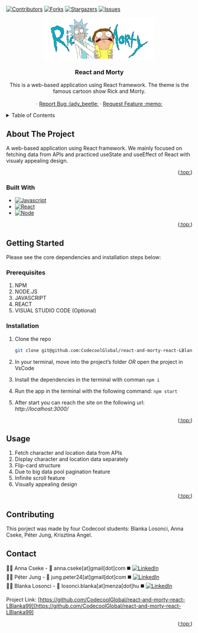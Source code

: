 
<a name="readme-top"></a>

<!-- PROJECT SHIELDS -->

[![Contributors][contributors-shield]][contributors-url]
[![Forks][forks-shield]][forks-url]
[![Stargazers][stars-shield]][stars-url]
[![Issues][issues-shield]][issues-url]
<div align="center">
<a href="https://github.com/CodecoolGlobal/react-and-morty-react-LBlanka99">
    <img src="/react-and-morty/src/components/Logo.png" alt="Logo" width="300">
  </a>

<h3 align="center">React and Morty</h3>

  <p align="center">
    This is a web-based application using React framework. The theme is the famous cartoon show Rick and Morty.
    <br />
    <br />
    ·
    <a href="https://github.com/CodecoolGlobal/react-and-morty-react-LBlanka99">Report Bug :lady_beetle:</a>
    ·
    <a href="https://github.com/CodecoolGlobal/react-and-morty-react-LBlanka99">Request Feature :memo:</a>
  </p>
</div>



<!-- TABLE OF CONTENTS -->
<details>
  <summary>Table of Contents</summary>
  <ol>
    <li>
      <a href="#about-the-project">About The Project</a>
      <ul>
        <li><a href="#built-with">Built With</a></li>
      </ul>
    </li>
    <li>
      <a href="#getting-started">Getting Started</a>
      <ul>
        <li><a href="#prerequisites">Prerequisites</a></li>
        <li><a href="#installation">Installation</a></li>
      </ul>
    </li>
    <li><a href="#usage">Usage</a></li>
    <li><a href="#contributing">Contributing</a>
    <li><a href="#contact">Contact</a></li>
  </ol>
</details>



<!-- ABOUT THE PROJECT -->
## About The Project

A web-based application using React framework. We mainly focused on fetching data from APIs and practiced useState and useEffect of React with visualy appealing design.

<p align="right">(<a href="#readme-top">:top:</a>)</p>



### Built With

* [![Javascript][JavaScript.img]][JavaScript-url]
* [![React][React.js]][React-url]
* [![Node][Node.js]][Node-url]

<p align="right">(<a href="#readme-top">:top:</a>)</p>



<!-- GETTING STARTED -->
## Getting Started

Please see the core dependencies and installation steps below:

### Prerequisites
1. NPM
2. NODE.JS
3. JAVASCRIPT
4. REACT
5. VISUAL STUDIO CODE (Optional)


### Installation
1. Clone the repo
   ```sh
   git clone git@github.com:CodecoolGlobal/react-and-morty-react-LBlanka99.git
   ```
2. In your terminal, move into the project’s folder  _OR_ open the project in VsCode

3. Install the dependencies in the terminal with comman `npm i`
4. Run the app in the terminal with the following command: `npm start`
5. After start you can reach the site on the following url: _http://localhost:3000/_


<p align="right">(<a href="#readme-top">:top:</a>)</p>



<!-- USAGE EXAMPLES -->
## Usage
 1. Fetch character and location data from APIs
 2. Display character and location data separately
 3. Flip-card structure
 4. Due to big data pool pagination feature
 5. Infinite scroll feature
 6. Visually appealing design

<p align="right">(<a href="#readme-top">:top:</a>)</p>


<!-- CONTRIBUTING -->
## Contributing
This porject was made by four Codecool students: Blanka Losonci, Anna Cseke, Péter Jung, Krisztina Angel.

<!-- CONTACT -->
## Contact

:woman_technologist: Anna Cseke - :email: anna.cseke[at]gmail[dot]com :black_medium_square: [![LinkedIn][linkedin-shield]][linkedin-Anna]<br>
:man_technologist: Péter Jung - :email: jung.peter24[at]gmail[dot]com :black_medium_square: [![LinkedIn][linkedin-shield]][linkedin-Peter]<br>
:woman_technologist: Blanka Losonci - :email: losonci.blanka[at]menza[dot]hu :black_medium_square: [![LinkedIn][linkedin-shield]][linkedin-Blanka]<br>

Project Link: [https://github.com/CodecoolGlobal/react-and-morty-react-LBlanka99](https://github.com/CodecoolGlobal/react-and-morty-react-LBlanka99)

<p align="right">(<a href="#readme-top">:top:</a>)</p>



<!-- MARKDOWN LINKS & IMAGES -->
<!-- https://www.markdownguide.org/basic-syntax/#reference-style-links -->
[contributors-shield]: https://img.shields.io/github/contributors/CodecoolGlobal/react-and-morty-react-LBlanka99.svg?style=for-the-badge
[contributors-url]: https://github.com/CodecoolGlobal/react-and-morty-react-LBlanka99/graphs/contributors
[forks-shield]: https://img.shields.io/github/forks/CodecoolGlobal/react-and-morty-react-LBlanka99.svg?style=for-the-badge
[forks-url]: https://github.com/CodecoolGlobal/react-and-morty-react-LBlanka99/network/members
[stars-shield]: https://img.shields.io/github/stars/CodecoolGlobal/react-and-morty-react-LBlanka99.svg?style=for-the-badge
[stars-url]: https://github.com/CodecoolGlobal/react-and-morty-react-LBlanka99/stargazers
[issues-shield]: https://img.shields.io/github/issues/CodecoolGlobal/react-and-morty-react-LBlanka99.svg?style=for-the-badge
[issues-url]: https://github.com/CodecoolGlobal/react-and-morty-react-LBlanka99/issues
[linkedin-shield]: https://img.shields.io/badge/-LinkedIn-black.svg?style=for-the-badge&logo=linkedin&colorB=555
[linkedin-Peter]: https://www.linkedin.com/in/pjung-dev
[linkedin-Anna]: https://www.linkedin.com/in/anna-cseke-847b1963/
[linkedin-Blanka]: https://www.linkedin.com/in/blanka-losonci-3190b8287/
[product-screenshot]: images/screenshot.png
[React.js]: https://img.shields.io/badge/React-20232A?style=for-the-badge&logo=react&logoColor=61DAFB
[React-url]: https://reactjs.org/
[JavaScript.img]:     https://img.shields.io/badge/JavaScript-323330?style=for-the-badge&logo=javascript&logoColor=F7DF1E
[JavaScript-url]: https://www.javascript.com/
[Node.js]: https://img.shields.io/badge/Node%20js-339933?style=for-the-badge&logo=nodedotjs&logoColor=white
[Node-url]: https://nodejs.org/en
[Npm]: https://img.shields.io/badge/npm-CB3837?style=for-the-badge&logo=npm&logoColor=white
[Npm-url]: https://www.npmjs.com/
